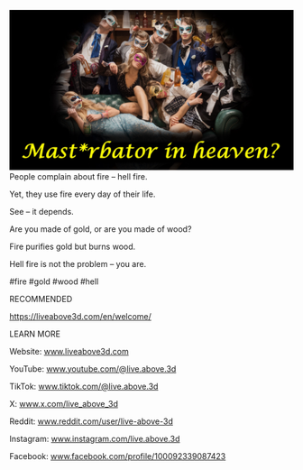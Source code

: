 ![Video cover image](../cover.jpg)
People complain about fire – hell fire.

Yet, they use fire every day of their life.

See – it depends.

Are you made of gold, or are you made of wood?

Fire purifies gold but burns wood.

Hell fire is not the problem – you are.


#fire #gold #wood #hell


RECOMMENDED

https://liveabove3d.com/en/welcome/


LEARN MORE

Website: www.liveabove3d.com

YouTube: www.youtube.com/@live.above.3d

TikTok: www.tiktok.com/@live.above.3d

X: www.x.com/live_above_3d

Reddit: www.reddit.com/user/live-above-3d

Instagram: www.instagram.com/live.above.3d

Facebook: www.facebook.com/profile/100092339087423